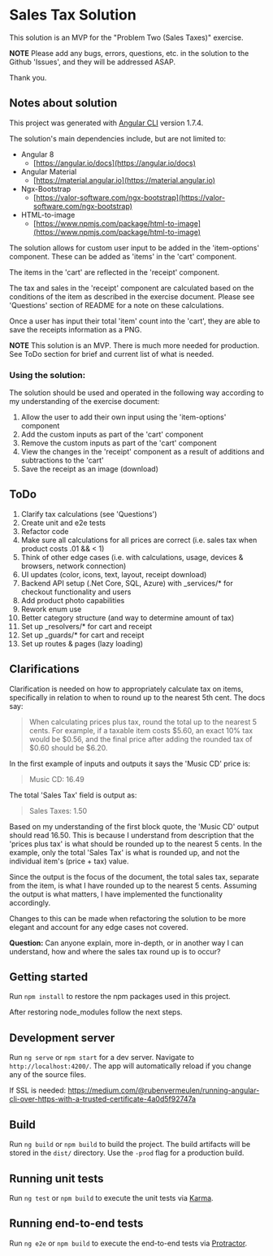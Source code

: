 # Sales Tax Solution

This solution is an MVP for the "Problem Two (Sales Taxes)" exercise.

**NOTE** Please add any bugs, errors, questions, etc. in the solution to the Github 'Issues', and they will be addressed ASAP.

Thank you.

## Notes about solution
  

This project was generated with [Angular CLI](https://github.com/angular/angular-cli) version 1.7.4.

The solution's main dependencies include, but are not limited to:

 - Angular 8
	 - [https://angular.io/docs](https://angular.io/docs)
 - Angular Material
	 - [https://material.angular.io](https://material.angular.io)
 - Ngx-Bootstrap
	 - [https://valor-software.com/ngx-bootstrap](https://valor-software.com/ngx-bootstrap)
 - HTML-to-image
	 - [https://www.npmjs.com/package/html-to-image](https://www.npmjs.com/package/html-to-image)

The solution allows for custom user input to be added in the 'item-options' component. These can be added as 'items' in the 'cart' component.

The items in the 'cart' are reflected in the 'receipt' component.

The tax and sales in the 'receipt' component are calculated based on the conditions of the item as described in the exercise document. Please see 'Questions' section of README for a note on these calculations.

Once a user has input their total 'item' count into the 'cart', they are able to save the receipts information as a PNG.

**NOTE** This solution is an MVP. There is much more needed for production. See ToDo section for brief and current list of what is needed.

### Using the solution:

The solution should be used and operated in the following way according to my understanding of the exercise document:

 1. Allow the user to add their own input using the 'item-options' component
 2. Add the custom inputs as part of the 'cart' component
 3. Remove the custom inputs as part of the 'cart' component
 4. View the changes in the 'receipt' component as a result of additions and subtractions to the 'cart'
 5. Save the receipt as an image (download)

## ToDo

 1. Clarify tax calculations (see 'Questions')
 2. Create unit and e2e tests
 3. Refactor code
 4. Make sure all calculations for all prices are correct (i.e. sales tax when product costs .01 && < 1)
 5. Think of other edge cases (i.e. with calculations, usage, devices & browsers, network connection)
 6. UI updates (color, icons, text, layout, receipt download)
 7. Backend API setup (.Net Core, SQL, Azure) with _services/* for checkout functionality and users
 8. Add product photo capabilities
 9. Rework enum use
 10. Better category structure (and way to determine amount of tax)
 11. Set up _resolvers/* for cart and receipt
 12. Set up _guards/* for cart and receipt
 13. Set up routes & pages (lazy loading)

## Clarifications

Clarification is needed on how to appropriately calculate tax on items, specifically in relation to when to round up to the nearest 5th cent. The docs say:

> When calculating prices plus tax, round the total up to the nearest 5 cents. For example, if a taxable item costs $5.60, an exact 10% tax would be $0.56, and the final price after adding the rounded tax of $0.60 should be $6.20.

In the first example of inputs and outputs it says the 'Music CD' price is:

> Music CD: 16.49

The total 'Sales Tax' field is output as:

> Sales Taxes: 1.50

Based on my understanding of the first block quote, the 'Music CD' output should read 16.50. This is because I understand from description that the 'prices plus tax' is what should be rounded up to the nearest 5 cents. In the example, only the total 'Sales Tax' is what is rounded up, and not the individual item's (price + tax) value.

Since the output is the focus of the document, the total sales tax, separate from the item, is what I have rounded up to the nearest 5 cents. Assuming the output is what matters, I have implemented the functionality accordingly.

Changes to this can be made when refactoring the solution to be more elegant and account for any edge cases not covered.

**Question:** Can anyone explain, more in-depth, or in another way I can understand, how and where the sales tax round up is to occur?

## Getting started

Run `npm install` to restore the npm packages used in this project.

After restoring node_modules follow the next steps.

## Development server

Run `ng serve` or `npm start` for a dev server. Navigate to `http://localhost:4200/`. The app will automatically reload if you change any of the source files.

If SSL is needed: https://medium.com/@rubenvermeulen/running-angular-cli-over-https-with-a-trusted-certificate-4a0d5f92747a

## Build

Run `ng build` or `npm build` to build the project. The build artifacts will be stored in the `dist/` directory. Use the `-prod` flag for a production build.

## Running unit tests

Run `ng test` or `npm build` to execute the unit tests via [Karma](https://karma-runner.github.io).

## Running end-to-end tests

Run `ng e2e` or `npm build` to execute the end-to-end tests via [Protractor](http://www.protractortest.org/).
